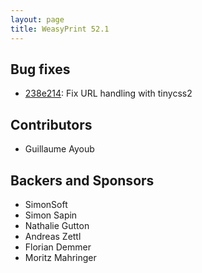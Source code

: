 ```yaml
---
layout: page
title: WeasyPrint 52.1
---
```


## Bug fixes

* [238e214](https://github.com/Kozea/WeasyPrint/commit/238e214):
  Fix URL handling with tinycss2

## Contributors

- Guillaume Ayoub

## Backers and Sponsors

- SimonSoft
- Simon Sapin
- Nathalie Gutton
- Andreas Zettl
- Florian Demmer
- Moritz Mahringer

